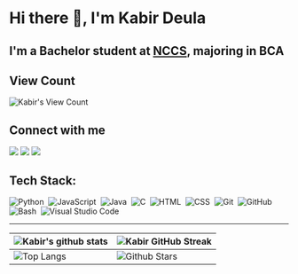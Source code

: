 # Hi there 👋, I'm Kabir Deula

## I'm a Bachelor student at [NCCS](//nccs.edu.np), majoring in BCA

## View Count

![Kabir's View Count](https://profile-counter.glitch.me/kabirdeula/count.svg)

## Connect with me

[<img src="https://img.shields.io/badge/-Website-05122A?style=for-the-badge&logo=brave">][website]
[<img src="https://img.shields.io/badge/-Facebook-05122A?style=for-the-badge&logo=facebook">][facebook]
[<img src="https://img.shields.io/badge/-Instagram-05122A?style=for-the-badge&logo=instagram">][instagram]

## Tech Stack:

![Python](https://img.shields.io/badge/-Python-05122A?style=for-the-badge&logo=python)&nbsp;
![JavaScript](https://img.shields.io/badge/-JavaScript-05122A?style=for-the-badge&logo=javascript)&nbsp;
![Java](https://img.shields.io/badge/-Java-05122A?style=for-the-badge&logo=Java&logoColor=FFA518)&nbsp;
![C](https://img.shields.io/badge/-C-05122A?style=for-the-badge&logo=C&logoColor=A8B9CC)&nbsp;
![HTML](https://img.shields.io/badge/-HTML-05122A?style=for-the-badge&logo=HTML5)&nbsp;
![CSS](https://img.shields.io/badge/-CSS-05122A?style=for-the-badge&logo=CSS3&logoColor=1572B6)&nbsp;
![Git](https://img.shields.io/badge/-Git-05122A?style=for-the-badge&logo=git)&nbsp;
![GitHub](https://img.shields.io/badge/-GitHub-05122A?style=for-the-badge&logo=github)&nbsp;
![Bash](https://img.shields.io/badge/-Bash-05122A?style=for-the-badge&logo=gnu-bash)&nbsp;
![Visual Studio Code](https://img.shields.io/badge/-Visual%20Studio%20Code-05122A?style=for-the-badge&logo=visual-studio-code&logoColor=007ACC)&nbsp;

---


| ![Kabir's github stats](https://github-readme-stats.vercel.app/api?username=kabirdeula&show_icons=true&theme=tokyonight) | ![Kabir GitHub Streak](https://github-readme-streak-stats.herokuapp.com/?user=kabirdeula&theme=tokyonight) |
| --- | --- |
| ![Top Langs](https://github-readme-stats.vercel.app/api/top-langs/?username=kabirdeula&theme=tokyonight&hide=html) | ![Github Stars](https://github-readme-stats.vercel.app/api?username=kabirdeula&show_icons=true&locale=en&count_private=true&hide_rank=true&custom_title=My%20GitHub%20Stats&disable_animations=true&theme=tokyonight) |


[website]: https://kabirdeula.com.np
[facebook]: http://facebook.com/kabirdeula167
[instagram]: https://instagram.com/king_dragon2021/
